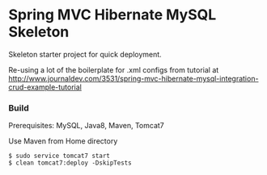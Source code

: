 # Spring MVC Hibernate MySQL Skeleton

Skeleton starter project for quick deployment.

Re-using a lot of the boilerplate for .xml configs from tutorial at http://www.journaldev.com/3531/spring-mvc-hibernate-mysql-integration-crud-example-tutorial


### Build

Prerequisites: MySQL, Java8, Maven, Tomcat7

Use Maven from Home directory
```
$ sudo service tomcat7 start
$ clean tomcat7:deploy -DskipTests
```